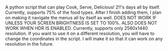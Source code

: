 A python script that can play Cook, Serve, Delicious! 2!!'s days all by itself. Currently, supports 75% of the food types.
After I finish adding them, I plan on making it navigate the menus all by itself as well. DOES NOT WORK IF UNLESS YOUR SCREEN BRIGHTNESS IS SET TO 100%.
ALSO DOES NOT WORK WHEN HDR IS ENABLED. Currently, supports only 2560x1440 resolution. If you want to use it on a different resolution, you will have to change the coordinates in the script.
I will make it so that it can work on any resolution in the future.

